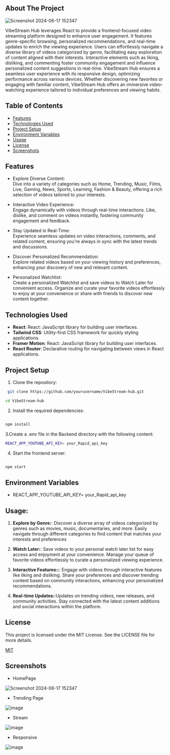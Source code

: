 ## About The Project

![Screenshot 2024-06-17 152347](https://github.com/Divesh1207/VibeStream/assets/88198940/06f97da9-3b0b-4db2-b375-149854d527f9)


VibeStream Hub leverages React to provide a frontend-focused video streaming platform designed to enhance user engagement. It features genre-specific browsing, personalized recommendations, and real-time updates to enrich the viewing experience. Users can effortlessly navigate a diverse library of videos categorized by genre, facilitating easy exploration of content aligned with their interests. Interactive elements such as liking, disliking, and commenting foster community engagement and influence personalized content suggestions in real-time. VibeStream Hub ensures a seamless user experience with its responsive design, optimizing performance across various devices. Whether discovering new favorites or engaging with familiar content, VibeStream Hub offers an immersive video-watching experience tailored to individual preferences and viewing habits.
 



## Table of Contents
- [Features](#features)
- [Technologies Used](#technologies-used)
- [Project Setup](#project-setup)
- [Environment Variables](#environment-variables)
- [Usage](#usage)
- [License](#license)
- [Screenshots](#screenshots)

## Features
- Explore Diverse Content:                                                 
 Dive into a variety of categories such as Home, Trending, Music, Films, Live, Gaming, News, Sports, Learning, Fashion & Beauty, offering a rich selection of videos tailored to your interests.
- Interactive Video Experience:                                                               
 Engage dynamically with videos through real-time interactions. Like, dislike, and comment on videos instantly, fostering community engagement and feedback.


- Stay Updated in Real-Time:                                                      
 Experience seamless updates on video interactions, comments, and related content, ensuring you're always in sync with the latest trends and discussions.



- Discover Personalized Recommendation:                                        
 Explore related videos based on your viewing history and preferences, enhancing your discovery of new and relevant content.

- Personalized Watchlist:                                        
 Create a personalized Watchlist and save videos to Watch Later for convenient access. Organize and curate your favorite videos effortlessly to enjoy at your convenience or share with friends to discover new content together.



## Technologies Used
- **React**: React: JavaScript library for building user interfaces.
-  **Tailwind CSS**: Utility-first CSS framework for quickly styling applications.
- **Framer Motion**: React: JavaScript library for building user interfaces.
- **React Router**: Declarative routing for navigating between views in React applications.





## Project Setup


1. Clone the repository:
```bash
 git clone https://github.com/yourusername/VibeStream-hub.git

cd VibeStream-hub
```


 
2.  Install the required dependencies:

```bash

npm install
```

3.Create a .env file in the Backend directory with the following content:

```bash
REACT_APP_YOUTUBE_API_KEY= your_Rapid_api_key


```

4. Start the frontend server:

```bash

npm start

```




## Environment Variables


- REACT_APP_YOUTUBE_API_KEY= your_Rapid_api_key

 
## Usage:



1.  **Explore by Genre:**: Discover a diverse array of videos categorized by genres such as movies, music, documentaries, and more. Easily navigate through different categories to find content that matches your interests and preferences
 
2. **Watch Later:**:  Save videos to your personal watch later list for easy access and enjoyment at your convenience. Manage your queue of favorite videos effortlessly to curate a personalized viewing experience.

3. **Interactive Features::**: Engage with videos through interactive features like liking and disliking. Share your preferences and discover trending content based on community interactions, enhancing your personalized recommendations.

4. **Real-time Updates:**:Updates on trending videos, new releases, and community activities. Stay connected with the latest content additions and social interactions within the platform.




## License

This project is licensed under the MIT License. See the LICENSE file for more details.

[MIT](https://choosealicense.com/licenses/mit/)


## Screenshots

- HomePage

![Screenshot 2024-06-17 152347](https://github.com/Divesh1207/VibeStream/assets/88198940/06f97da9-3b0b-4db2-b375-149854d527f9)


- Trending Page

![image](https://github.com/Divesh1207/VibeStream/assets/88198940/2ac9179f-134c-41de-b341-a21c1dea52f4)

- Stream

![image](https://github.com/Divesh1207/VibeStream/assets/88198940/17a4ee2e-2497-43bb-9c8b-f3dbb6cdcfe8)

- Responsive

![image](https://github.com/Divesh1207/VibeStream/assets/88198940/decc9338-652c-4b3b-a656-fc2c73232c50)




